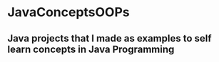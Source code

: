 # JavaConceptsOOPs
## Java projects that I made as examples to self learn concepts in Java Programming
